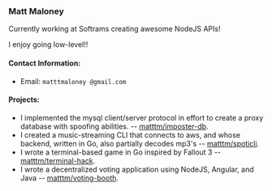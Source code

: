 ### Matt Maloney

Currently working at Softrams creating awesome NodeJS APIs!

I enjoy going low-level!!

#### Contact Information:
- Email: `matttmaloney @gmail.com`
#### Projects:

- I implemented the mysql client/server protocol in effort to create a proxy database with spoofing abilities. -- [matttm/imposter-db](https://github.com/matttm/imposter-db).
- I created a music-streaming CLI that connects to aws, and whose backend, written in Go, also partially decodes mp3's -- [matttm/spoticli](https://github.com/matttm/spoticli).
- I wrote a terminal-based game in Go inspired by Fallout 3 -- [matttm/terminal-hack](https://github.com/matttm/terminal-hack).
- I wrote a decentralized voting application using NodeJS, Angular, and Java -- [matttm/voting-booth](https://github.com/matttm/voting-booth).

